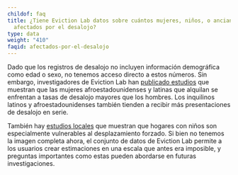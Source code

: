 ```yaml
---
childof: faq
title: ¿Tiene Eviction Lab datos sobre cuántos mujeres, niños, o ancianos son
  afectados por el desalojo?
type: data
weight: "410"
faqid: afectados-por-el-desalojo
---
```

Dado que los registros de desalojo no incluyen información demográfica como edad o sexo, no tenemos acceso directo a estos números. Sin embargo, investigadores de Eviction Lab han [publicado estudios](https://sociologicalscience.com/download/vol-7/december/SocSci_v7_649to662.pdf) que muestran que las mujeres afroestadounidenses y latinas que alquilan se enfrentan a tasas de desalojo mayores que los hombres. Los inquilinos latinos y afroestadounidenses también tienden a recibir más presentaciones de desalojo en serie.

También hay [estudios locales](https://www.sciencedirect.com/science/article/pii/S0049089X16300977) que muestran que hogares con niños son especialmente vulnerables al desplazamiento forzado. Si bien no tenemos la imagen completa ahora, el conjunto de datos de Eviction Lab permite a los usuarios crear estimaciones en una escala que antes era imposible, y preguntas importantes como estas pueden abordarse en futuras investigaciones.